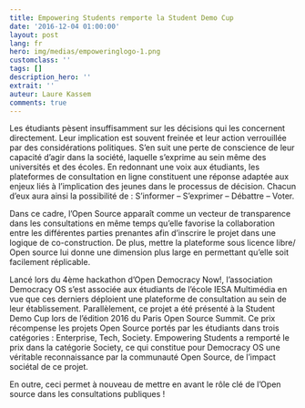 ```yaml
---
title: Empowering Students remporte la Student Demo Cup
date: '2016-12-04 01:00:00'
layout: post
lang: fr
hero: img/medias/empoweringlogo-1.png
customclass: ''
tags: []
description_hero: ''
extrait: ''
auteur: Laure Kassem
comments: true
---
```

Les étudiants pèsent insuffisamment sur les décisions qui les concernent directement. Leur implication est souvent freinée et leur action verrouillée par des considérations politiques. S’en suit une perte de conscience de leur capacité d’agir dans la société, laquelle s’exprime au sein même des universités et des écoles. En redonnant une voix aux étudiants, les plateformes de consultation en ligne constituent une réponse adaptée aux enjeux liés à l’implication des jeunes dans le processus de décision. Chacun d’eux aura ainsi la possibilité de : S’informer – S’exprimer – Débattre – Voter.

Dans ce cadre, l’Open Source apparaît comme un vecteur de transparence dans les consultations en même temps qu’elle favorise la collaboration entre les différentes parties prenantes afin d’inscrire le projet dans une logique de co-construction. De plus, mettre la plateforme sous licence libre/ Open source lui donne une dimension plus large en permettant qu’elle soit facilement réplicable.

Lancé lors du 4ème hackathon d’Open Democracy Now!, l’association Democracy OS s’est associée aux étudiants de l’école IESA Multimédia en vue que ces derniers déploient une plateforme de consultation au sein de leur établissement. Parallèlement, ce projet a été présenté à la Student Demo Cup lors de l’édition 2016 du Paris Open Source Summit. Ce prix récompense les projets Open Source portés par les étudiants dans trois catégories : Enterprise, Tech, Society. Empowering Students a remporté le prix dans la catégorie Society, ce qui constitue pour Democracy OS une véritable reconnaissance par la communauté Open Source, de l’impact sociétal de ce projet.

En outre, ceci permet à nouveau de mettre en avant le rôle clé de l’Open source dans les consultations publiques !